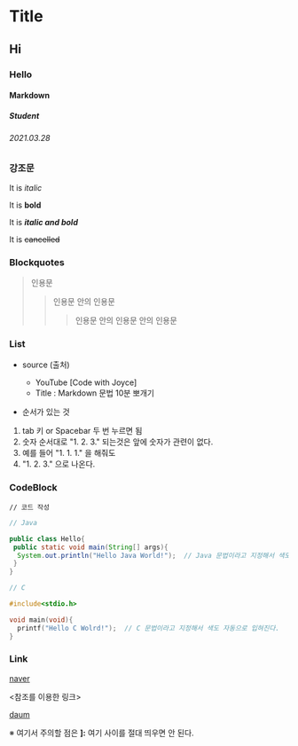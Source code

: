 # Title

## Hi

### Hello

#### Markdown

##### Student

###### 2021.03.28


### 강조문

It is *italic*

It is **bold**

It is ***italic and bold***

It is ~~cancelled~~


### Blockquotes

>인용문
> >인용문 안의 인용문
> >>인용문 안의 인용문 안의 인용문


### List

* source (출처)
  * YouTube [Code with Joyce]
  * Title : Markdown 문법 10분 뽀개기

* 순서가 있는 것
 1. tab 키 or Spacebar 두 번 누르면 됨
 2. 숫자 순서대로 "1. 2. 3." 되는것은 앞에 숫자가 관련이 없다.
 3. 예를 들어 "1. 1. 1." 을 해줘도
 125. "1. 2. 3." 으로 나온다.


### CodeBlock

```사용할 언어
// 코드 작성
```

```java
// Java

public class Hello{
 public static void main(String[] args){
  System.out.println("Hello Java World!");  // Java 문법이라고 지정해서 색도 자동으로 입혀진다.
 }
}
```

```c
// C

#include<stdio.h>

void main(void){
  printf("Hello C Wolrd!");  // C 문법이라고 지정해서 색도 자동으로 입혀진다.
}
```


### Link

[naver](https://www.naver.com)

<참조를 이용한 링크>

[daum][daum-link]

[daum-link]: https://www.daum.net/

※ 여기서 주의할 점은 **]:** 여기 사이를 절대 띄우면 안 된다.
